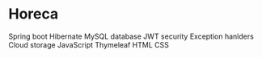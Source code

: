 # Horeca
Spring boot
Hibernate
MySQL database
JWT security
Exception hanlders
Cloud storage
JavaScript
Thymeleaf
HTML
CSS

